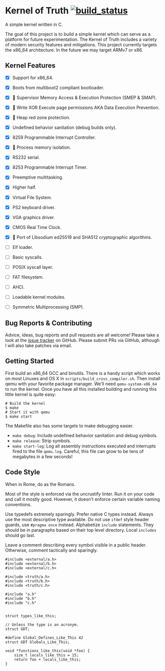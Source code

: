 Kernel of Truth [![build_status](https://travis-ci.org/iankronquist/kernel-of-truth.svg?branch=master)](https://travis-ci.org/iankronquist/kernel-of-truth)
===============

A simple kernel written in C.

The goal of this project is to build a simple kernel which can serve as a
platform for future experimentation. The Kernel of Truth includes a variety of
modern security features and mitigations.
This project currently targets the x86_64 architecture. In the future we may
target ARMv7 or x86.

Kernel Features
---------------
- [x] Support for x86_64.
- [x] Boots from multiboot2 compliant bootloader.
- [x] 🔐 Supervisor Memory Access & Execution Protection (SMEP & SMAP).
- [x] 🔐 Write XOR Execute page permissions AKA Data Execution Prevention.
- [x] 🔐 Heap red zone protection.
- [x] Undefined behavior sanitation (debug builds only).
- [x] 8259 Programmable Interrupt Controller.
- [x] 🔐 Process memory isolation.
- [x] RS232 serial.
- [x] 8253 Programmable Interrupt Timer.
- [x] Preemptive multitasking.
- [x] Higher half.
- [x] Virtual File System.
- [x] PS2 keyboard driver.
- [x] VGA graphics driver.
- [x] CMOS Real Time Clock.
- [x] 🔐 Port of Libsodium ed25519 and SHA512 cryptographic algorithms.
- [ ] Elf loader.
- [ ] Basic syscalls.
- [ ] POSIX syscall layer.
- [ ] FAT filesystem.
- [ ] AHCI.
- [ ] Loadable kernel modules.
- [ ] Symmetric Multiprocessing (SMP).


Bug Reports & Contributing
--------------------------
Advice, ideas, bug reports and pull requests are all welcome! Please take a
look at the [issue tracker][issues] on GitHub. Please submit PRs via GitHub,
although I will also take patches via email.

Getting Started
---------------
First build an x86_64 GCC and binutils. There is a handy script which works on
most Linuxes and OS X in `scripts/build_cross_compiler.sh`.
Then install qemu with your favorite package manager. We'll need
`qemu-system-x86_64` to run the kernel. Once you have all this installed
building and running this little kernel is quite easy:
```
# Build the kernel
$ make
# Start it with qemu
$ make start
```

The Makefile also has some targets to make debugging easier.
* `make debug`: Include undefined behavior sanitation and debug symbols.
* `make release`: Strip symbols.
* `make start-log`: Log all assembly instructions executed and interrupts fired
  to the file `qemu.log`. Careful, this file can grow to be tens of megabytes
  in a few seconds!

Code Style
----------

When in Rome, do as the Romans.

Most of the style is enforced via the uncrustify linter. Run it on your code
and call it mostly good. However, it doesn't enforce certain variable naming
conventions.

Use typedefs extremely sparingly. Prefer native C types instead. Always use the
most descriptive type available.
Do not use `ifdef` style header guards, use `#pragma once` instead.
Alphabetize `include` statements. They should be in paragraphs based on their
top level directory. Local `includes` should go last.

Leave a comment describing every symbol visible in a public header.
Otherwise, comment tactically and sparingly.

```
#include <external/a.h>
#include <external/b.h>
#include <external/c.h>

#include <truth/a.h>
#include <truth/b.h>
#include <truth/c.h>

#include "a.h"
#include "b.h"
#include "c.h"


struct types_like_this;

// Unless the type is an acronym.
struct GDT;

#define Global_Defines_Like_This 42
struct GDT Globals_Like_This;

void *functions_like_this(void *foo) {
    size_t locals_like_this = 15;
    return foo + locals_like_this;
}
```
[issues]:https://github.com/iankronquist/kernel-of-truth/issues
